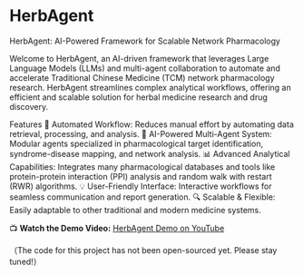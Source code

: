 # HerbAgent
HerbAgent: AI-Powered Framework for Scalable Network Pharmacology

Welcome to HerbAgent, an AI-driven framework that leverages Large Language Models (LLMs) and multi-agent collaboration to automate and accelerate Traditional Chinese Medicine (TCM) network pharmacology research. HerbAgent streamlines complex analytical workflows, offering an efficient and scalable solution for herbal medicine research and drug discovery.

Features
🚀 Automated Workflow: Reduces manual effort by automating data retrieval, processing, and analysis.
🧠 AI-Powered Multi-Agent System: Modular agents specialized in pharmacological target identification, syndrome-disease mapping, and network analysis.
📊 Advanced Analytical Capabilities: Integrates many pharmacological databases and tools like protein-protein interaction (PPI) analysis and random walk with restart (RWR) algorithms.
💡 User-Friendly Interface: Interactive workflows for seamless communication and report generation.
🔍 Scalable & Flexible: Easily adaptable to other traditional and modern medicine systems.

📺 **Watch the Demo Video:** [HerbAgent Demo on YouTube]([YOUR_YOUTUBE_VIDEO_LINK](https://youtu.be/M2J1N40AdJk))



（The code for this project has not been open-sourced yet. Please stay tuned!）




